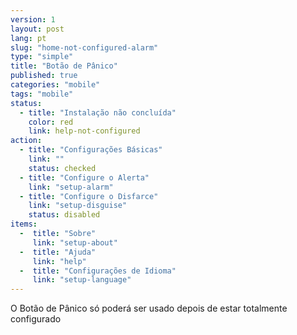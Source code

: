 ```yaml
---
version: 1
layout: post
lang: pt
slug: "home-not-configured-alarm"
type: "simple"
title: "Botão de Pânico"
published: true
categories: "mobile"
tags: "mobile"
status:
  - title: "Instalação não concluída"
    color: red
    link: help-not-configured
action:
  - title: "Configurações Básicas"
    link: ""
    status: checked
  - title: "Configure o Alerta"
    link: "setup-alarm"
  - title: "Configure o Disfarce"
    link: "setup-disguise"
    status: disabled
items:
  -  title: "Sobre"
     link: "setup-about"
  -  title: "Ajuda"
     link: "help"
  -  title: "Configurações de Idioma"
     link: "setup-language"
---
```


O Botão de Pânico só poderá ser usado depois de estar totalmente configurado

